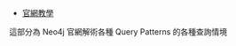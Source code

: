 - [官網教學](https://neo4j.com/docs/cypher-manual/current/patterns/primer/)

這部分為 Neo4j 官網解術各種 Query Patterns 的各種查詢情境
